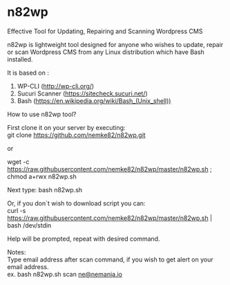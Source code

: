# n82wp
Effective Tool for Updating, Repairing and Scanning Wordpress CMS

n82wp is lightweight tool designed for anyone who wishes to update, repair or scan Wordpress CMS from any Linux distribution which have Bash installed.

It is based on : <BR>
1) WP-CLI (http://wp-cli.org/) <BR> 
2) Sucuri Scanner (https://sitecheck.sucuri.net/) <BR> 
3) Bash (https://en.wikipedia.org/wiki/Bash_(Unix_shell)) <BR> 

How to use n82wp tool? <BR>

First clone it on your server by executing: <BR> 
git clone https://github.com/nemke82/n82wp.git <BR>

or <BR>

wget -c https://raw.githubusercontent.com/nemke82/n82wp/master/n82wp.sh ; chmod a+rwx n82wp.sh <BR>

Next type: bash n82wp.sh <BR>

Or, if you don´t wish to download script you can: <BR>
curl -s https://raw.githubusercontent.com/nemke82/n82wp/master/n82wp.sh | bash /dev/stdin

Help will be prompted, repeat with desired command. <BR>

Notes: <BR>
Type email address after scan command, if you wish to get alert on your email address. <BR>
ex. bash n82wp.sh scan ne@nemanja.io <BR>

